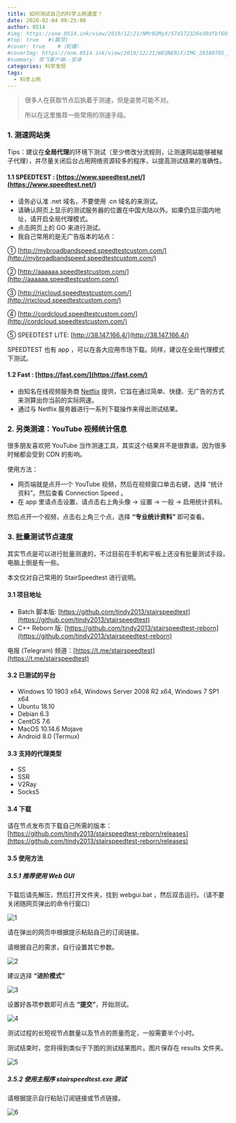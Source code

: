 ```yaml
---
title: 如何测试自己的科学上网速度？
date: 2020-02-04 08:25:00
author: 0514
#img: https://one.0514.ink/view/2019/12/21/NMr02MyX/57d172326e39dfbf60fcdb795a08e758.jpg
#top: true   #(置顶)
#cover: true    #（轮播）
#coverImg: https://one.0514.ink/view/2019/12/21/WEQNERiF/IMG_20180705_173106.jpg
#summary: 奈飞客户端--安卓
categories: 科学发现
tags:
  - 科学上网
---
```

> 很多人在获取节点后执着于测速，但是姿势可能不对。
>
> 所以在这里推荐一些常用的测速手段。

<!--more-->
### 1. 测速网站类

Tips：建议在**全局代理**的环境下测试（至少修改分流规则，让测速网站能够被梯子代理），并尽量关闭后台占用网络资源较多的程序，以提高测试结果的准确性。

#### 1.1 SPEEDTEST : [https://www.speedtest.net/](https://www.speedtest.net/)

* 请务必认准 .net 域名，不要使用 .cn 域名的来测试。
* 请确认网页上显示的测试服务器的位置在中国大陆以外。如果仍显示国内地址，请开启全局代理模式。
* 点击网页上的 GO 来进行测试。
* 我自己常用的是无广告版本的站点：

① [http://mybroadbandspeed.speedtestcustom.com/](http://mybroadbandspeed.speedtestcustom.com/)

② [http://aaaaaa.speedtestcustom.com/](http://aaaaaa.speedtestcustom.com/)

③ [http://rixcloud.speedtestcustom.com/](http://rixcloud.speedtestcustom.com/)

④ [http://cordcloud.speedtestcustom.com/](http://cordcloud.speedtestcustom.com/)

⑤ SPEEDTEST LITE: [http://38.147.166.4/](http://38.147.166.4/)

SPEEDTEST 也有 app ，可以在各大应用市场下载。同样，建议在全局代理模式下测试。

#### 1.2 Fast : [https://fast.com/](https://fast.com/)

* 由知名在线视频服务商 [Netflix](https://www.netflix.com/) 提供，它旨在通过简单、快捷、无广告的方式来测算出你当前的实际网速。
* 通过与 Netflix 服务器进行一系列下载操作来得出测试结果。

### 2. 另类测速：YouTube 视频统计信息

很多朋友喜欢把 YouTube 当作测速工具，其实这个结果并不是很靠谱。因为很多时候都会受到 CDN 的影响。

使用方法：

* 网页端就是点开一个 YouTube 视频，然后在视频窗口单击右键，选择 “统计资料”。然后查看 Connection Speed 。
* 在 app 里请点击设置，请点击右上角头像 → 设置 → 一般 → 启用统计资料。

然后点开一个视频，点击右上角三个点，选择 **“专业统计资料”** 即可查看。

### 3. 批量测试节点速度

其实节点是可以进行批量测速的，不过目前在手机和平板上还没有批量测试手段，电脑上倒是有一些。

本文仅对自己常用的 StairSpeedtest 进行说明。

#### 3.1 项目地址

* Batch 脚本版: [https://github.com/tindy2013/stairspeedtest](https://github.com/tindy2013/stairspeedtest)
* C++ Reborn 版: [https://github.com/tindy2013/stairspeedtest-reborn](https://github.com/tindy2013/stairspeedtest-reborn)

电报 (Telegram) 频道：[https://t.me/stairspeedtest](https://t.me/stairspeedtest)

#### 3.2 已测试的平台

* Windows 10 1903 x64, Windows Server 2008 R2 x64, Windows 7 SP1 x64
* Ubuntu 18.10
* Debian 6.3
* CentOS 7.6
* MacOS 10.14.6 Mojave
* Android 8.0 (Termux)

#### 3.3 支持的代理类型

* SS
* SSR
* V2Ray
* Socks5

#### 3.4 下载

请在节点发布页下载自己所需的版本： [https://github.com/tindy2013/stairspeedtest-reborn/releases](https://github.com/tindy2013/stairspeedtest-reborn/releases)

#### 3.5 使用方法

##### 3.5.1 推荐使用 Web GUI

下载后请先解压，然后打开文件夹，找到 webgui.bat ，然后双击运行。（请不要关闭随网页弹出的命令行窗口）

![1](https://merlinblog.oss-cn-hongkong.aliyuncs.com/Speedtest/explorer_b593I5jCRR.jpg)

请在弹出的网页中根据提示粘贴自己的订阅链接。

请根据自己的需求，自行设置其它参数。

![2](https://merlinblog.oss-cn-hongkong.aliyuncs.com/Speedtest/chrome_aaj6KvVK8g.jpg)

建议选择 **“进阶模式”**

![3](https://merlinblog.oss-cn-hongkong.aliyuncs.com/Speedtest/chrome_Kq4rSNtld8.jpg)

设置好各项参数即可点击 **“提交”**，开始测试。

![4](https://merlinblog.oss-cn-hongkong.aliyuncs.com/Speedtest/chrome_RLD00UWbuy.jpg)

测试过程的长短视节点数量以及节点的质量而定，一般需要半个小时。

测试结束时，您将得到类似于下图的测试结果图片。图片保存在 results 文件夹。

![5](https://merlinblog.oss-cn-hongkong.aliyuncs.com/Speedtest/photo_2019-11-20_21-46-22.jpg)

##### 3.5.2 使用主程序 stairspeedtest.exe 测试

请根据提示自行粘贴订阅链接或节点链接。

![6](https://merlinblog.oss-cn-hongkong.aliyuncs.com/Speedtest/stairspeedtest_BTdrIAdbLY.jpg)
